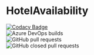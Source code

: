 # HotelAvailability
[![Codacy Badge](https://api.codacy.com/project/badge/Grade/54acdf324c014f7ea3e8786363bbc8b1)](https://www.codacy.com/manual/JhonnyLi/HotelAvailability?utm_source=github.com&amp;utm_medium=referral&amp;utm_content=JhonnyLi/HotelAvailability&amp;utm_campaign=Badge_Grade)  
![Azure DevOps builds](https://img.shields.io/azure-devops/build/jhonnyli/HotelAvailability/6?label=Azure%20devops%20build)  
![GitHub pull requests](https://img.shields.io/github/issues-pr-raw/jhonnyli/HotelAvailability)  
![GitHub closed pull requests](https://img.shields.io/github/issues-pr-closed/jhonnyli/HotelAvailability)  
